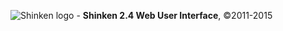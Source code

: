 ![Shinken logo](https://github.com/mohierf/mod-webui/blob/bs3/doc/user/logo_very_small.png) - **Shinken 2.4 Web User Interface**, ©2011-2015